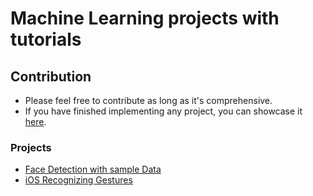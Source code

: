 # Machine Learning projects with tutorials

## Contribution

- Please feel free to contribute as long as it's comprehensive.
- If you have finished implementing any project, you can showcase it [here](https://github.com/unobatbayar/machine-learning/discussions/1).

### Projects

- [Face Detection with sample Data](https://www.kaggle.com/datasets/dataturks/face-detection-in-images)
- [iOS Recognizing Gestures](https://developer.apple.com/tutorials/sample-apps/getstartedwithmachinelearning-recognizegestures)
